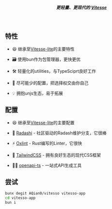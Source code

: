 <h5 align='center'>
<b>更轻量、更现代的 <a href="https://github.com/antfu/vitesse">Vitesse</a></b>
</h5>

<br>

## 特性

- 😆 继承至[Vitesse-lite](https://github.com/antfu-collective/vitesse-lite)的主要特性

- 🗃️ 使用bun作为包管理器，更快更优

- 🛠  轻量化的utilities，与TypeSciprt良好工作

- 👋 尽可能少的配置，把选择权交由你自己

- 💡 拥抱unjs生态，易于拓展

## 配置

- 😆 继承至[Vitesse-lite](https://github.com/antfu-collective/vitesse-lite)的主要配置

- 🦾 [Radashi](https://github.com/radashi-org/radashi) - 社区驱动的Radash维护分支，它很棒

- ⚡️ [Oxlint](https://github.com/oxc-project/oxc) - Rust编写的Linter，它很快

- 💨 [TailwindCSS](https://github.com/tailwindlabs/tailwindcss) - 拥有良好生态的现代CSS框架

- 👨‍🚀 [openapi-ts](https://github.com/hey-api/openapi-ts) - 一站式API生成工具


## 尝试

```bash
bunx degit AQian0/vitesso vitesso-app
cd vitesso-app
bun i
```
